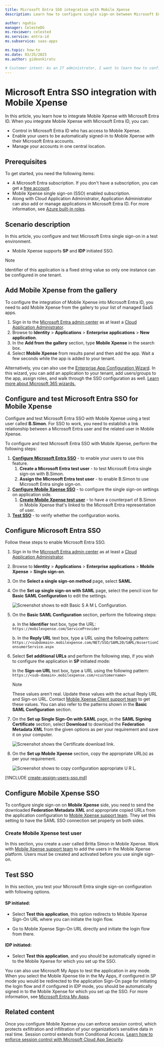 ```yaml
---
title: Microsoft Entra SSO integration with Mobile Xpense
description: Learn how to configure single sign-on between Microsoft Entra ID and Mobile Xpense.

author: nguhiu
manager: CelesteDG
ms.reviewer: celested
ms.service: entra-id
ms.subservice: saas-apps

ms.topic: how-to
ms.date: 03/25/2025
ms.author: gideonkiratu

# Customer intent: As an IT administrator, I want to learn how to configure single sign-on between Microsoft Entra ID and Mobile Xpense so that I can control who has access to Mobile Xpense, enable automatic sign-in with Microsoft Entra accounts, and manage my accounts in one central location.
---
```

# Microsoft Entra SSO integration with Mobile Xpense

In this article,  you learn how to integrate Mobile Xpense with Microsoft Entra ID. When you integrate Mobile Xpense with Microsoft Entra ID, you can:

* Control in Microsoft Entra ID who has access to Mobile Xpense.
* Enable your users to be automatically signed-in to Mobile Xpense with their Microsoft Entra accounts.
* Manage your accounts in one central location.

## Prerequisites

To get started, you need the following items:

* A Microsoft Entra subscription. If you don't have a subscription, you can get a [free account](https://azure.microsoft.com/free/).
* Mobile Xpense single sign-on (SSO) enabled subscription.
* Along with Cloud Application Administrator, Application Administrator can also add or manage applications in Microsoft Entra ID.
For more information, see [Azure built-in roles](~/identity/role-based-access-control/permissions-reference.md).

## Scenario description

In this article,  you configure and test Microsoft Entra single sign-on in a test environment.

* Mobile Xpense supports **SP** and **IDP** initiated SSO.

> [!NOTE]
> Identifier of this application is a fixed string value so only one instance can be configured in one tenant.

## Add Mobile Xpense from the gallery

To configure the integration of Mobile Xpense into Microsoft Entra ID, you need to add Mobile Xpense from the gallery to your list of managed SaaS apps.

1. Sign in to the [Microsoft Entra admin center](https://entra.microsoft.com) as at least a [Cloud Application Administrator](~/identity/role-based-access-control/permissions-reference.md#cloud-application-administrator).
1. Browse to **Identity** > **Applications** > **Enterprise applications** > **New application**.
1. In the **Add from the gallery** section, type **Mobile Xpense** in the search box.
1. Select **Mobile Xpense** from results panel and then add the app. Wait a few seconds while the app is added to your tenant.

 Alternatively, you can also use the [Enterprise App Configuration Wizard](https://portal.office.com/AdminPortal/home?Q=Docs#/azureadappintegration). In this wizard, you can add an application to your tenant, add users/groups to the app, assign roles, and walk through the SSO configuration as well. [Learn more about Microsoft 365 wizards.](/microsoft-365/admin/misc/azure-ad-setup-guides)

<a name='configure-and-test-azure-ad-sso-for-mobile-xpense'></a>

## Configure and test Microsoft Entra SSO for Mobile Xpense

Configure and test Microsoft Entra SSO with Mobile Xpense using a test user called **B.Simon**. For SSO to work, you need to establish a link relationship between a Microsoft Entra user and the related user in Mobile Xpense.

To configure and test Microsoft Entra SSO with Mobile Xpense, perform the following steps:

1. **[Configure Microsoft Entra SSO](#configure-azure-ad-sso)** - to enable your users to use this feature.
    1. **Create a Microsoft Entra test user** - to test Microsoft Entra single sign-on with B.Simon.
    1. **Assign the Microsoft Entra test user** - to enable B.Simon to use Microsoft Entra single sign-on.
1. **[Configure Mobile Xpense SSO](#configure-mobile-xpense-sso)** - to configure the single sign-on settings on application side.
    1. **[Create Mobile Xpense test user](#create-mobile-xpense-test-user)** - to have a counterpart of B.Simon in Mobile Xpense that's linked to the Microsoft Entra representation of user.
1. **[Test SSO](#test-sso)** - to verify whether the configuration works.

<a name='configure-azure-ad-sso'></a>

## Configure Microsoft Entra SSO

Follow these steps to enable Microsoft Entra SSO.

1. Sign in to the [Microsoft Entra admin center](https://entra.microsoft.com) as at least a [Cloud Application Administrator](~/identity/role-based-access-control/permissions-reference.md#cloud-application-administrator).
1. Browse to **Identity** > **Applications** > **Enterprise applications** > **Mobile Xpense** > **Single sign-on**.
1. On the **Select a single sign-on method** page, select **SAML**.
1. On the **Set up single sign-on with SAML** page, select the pencil icon for **Basic SAML Configuration** to edit the settings.

    ![Screenshot shows to edit Basic S A M L Configuration.](common/edit-urls.png "Basic Configuration")

1. On the **Basic SAML Configuration** section, perform the following steps:

    a. In the **Identifier** text box, type the URL:
    `https://mobilexpense.com/ServiceProvider`

    b. In the **Reply URL** text box, type a URL using the following pattern:
    `https://<subdomain>.mobilexpense.com/NET/SSO/SAML20/SAML/AssertionConsumerService.aspx`

1. Select **Set additional URLs** and perform the following step, if you wish to configure the application in **SP** initiated mode:

    In the **Sign-on URL** text box, type a URL using the following pattern:
    `https://<sub-domain>.mobilexpense.com/<customername>`

	> [!NOTE]
	> These values aren't real. Update these values with the actual Reply URL and Sign-on URL. Contact [Mobile Xpense Client support team](https://www.mobilexpense.com/contact) to get these values. You can also refer to the patterns shown in the **Basic SAML Configuration** section.

1. On the **Set up Single Sign-On with SAML** page, in the **SAML Signing Certificate** section, select **Download** to download the **Federation Metadata XML** from the given options as per your requirement and save it on your computer.

	![Screenshot shows the Certificate download link.](common/metadataxml.png "Certificate")

1. On the **Set up Mobile Xpense** section, copy the appropriate URL(s) as per your requirement.

	![Screenshot shows to copy configuration appropriate U R L.](common/copy-configuration-urls.png "Metadata")

<a name='create-an-azure-ad-test-user'></a>

[!INCLUDE [create-assign-users-sso.md](~/identity/saas-apps/includes/create-assign-users-sso.md)]

## Configure Mobile Xpense SSO

To configure single sign-on on **Mobile Xpense** side, you need to send the downloaded **Federation Metadata XML** and appropriate copied URLs from the application configuration to [Mobile Xpense support team](https://www.mobilexpense.com/contact). They set this setting to have the SAML SSO connection set properly on both sides.

### Create Mobile Xpense test user

In this section, you create a user called Britta Simon in Mobile Xpense. Work with [Mobile Xpense support team](https://www.mobilexpense.com/contact) to add the users in the Mobile Xpense platform. Users must be created and activated before you use single sign-on.

## Test SSO 

In this section, you test your Microsoft Entra single sign-on configuration with following options. 

#### SP initiated:

* Select **Test this application**, this option redirects to Mobile Xpense Sign-On URL where you can initiate the login flow.  

* Go to Mobile Xpense Sign-On URL directly and initiate the login flow from there.

#### IDP initiated:

* Select **Test this application**, and you should be automatically signed in to the Mobile Xpense for which you set up the SSO. 

You can also use Microsoft My Apps to test the application in any mode. When you select the Mobile Xpense tile in the My Apps, if configured in SP mode you would be redirected to the application Sign-On page for initiating the login flow and if configured in IDP mode, you should be automatically signed in to the Mobile Xpense for which you set up the SSO. For more information, see [Microsoft Entra My Apps](/azure/active-directory/manage-apps/end-user-experiences#azure-ad-my-apps).

## Related content

Once you configure Mobile Xpense you can enforce session control, which protects exfiltration and infiltration of your organization’s sensitive data in real time. Session control extends from Conditional Access. [Learn how to enforce session control with Microsoft Cloud App Security](/cloud-app-security/proxy-deployment-aad).
